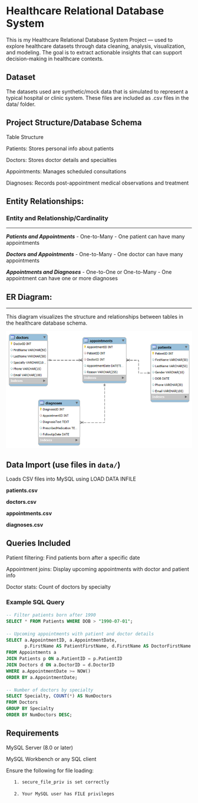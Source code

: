 # Healthcare Relational Database System

This is my Healthcare Relational Database System Project —  used to explore healthcare datasets through data cleaning, analysis, visualization, and modeling. The goal is to extract actionable insights that can support decision-making in healthcare contexts.


## Dataset


The datasets used are synthetic/mock data that is simulated to represent a typical hospital or clinic system.  These files are included as .csv files in the data/ folder.


## Project Structure/Database Schema

Table Structure

Patients: Stores personal info about patients

Doctors: Stores doctor details and specialties

Appointments: Manages scheduled consultations

Diagnoses: Records post-appointment medical observations and treatment


## Entity Relationships:

### Entity and Relationship/Cardinality
-----------------------------------
***Patients and Appointments*** - One-to-Many - One patient can have many appointments

***Doctors and Appointments*** - One-to-Many - One doctor can have many appointments

***Appointments and Diagnoses*** - One-to-One or One-to-Many - One appointment can have one or more diagnoses

## ER Diagram:
--------------

This diagram visualizes the structure and relationships between tables in the healthcare database schema.

![ER Diagram](./assets/HealthcareDBS_ERD.png)


## Data Import (use files in `data/`)
Loads CSV files into MySQL using LOAD DATA INFILE

**patients.csv**

**doctors.csv**

**appointments.csv**

**diagnoses.csv**


## Queries Included
Patient filtering: Find patients born after a specific date

Appointment joins: Display upcoming appointments with doctor and patient info

Doctor stats: Count of doctors by specialty

### Example SQL Query
```sql
-- Filter patients born after 1990
SELECT * FROM Patients WHERE DOB > "1990-07-01";

-- Upcoming appointments with patient and doctor details
SELECT a.AppointmentID, a.AppointmentDate, 
       p.FirstName AS PatientFirstName, d.FirstName AS DoctorFirstName
FROM Appointments a
JOIN Patients p ON a.PatientID = p.PatientID
JOIN Doctors d ON a.DoctorID = d.DoctorID
WHERE a.AppointmentDate >= NOW()
ORDER BY a.AppointmentDate;

-- Number of doctors by specialty
SELECT Specialty, COUNT(*) AS NumDoctors
FROM Doctors
GROUP BY Specialty
ORDER BY NumDoctors DESC;
```

## Requirements

MySQL Server (8.0 or later)

MySQL Workbench or any SQL client

Ensure the following for file loading:

       1. secure_file_priv is set correctly

       2. Your MySQL user has FILE privileges


